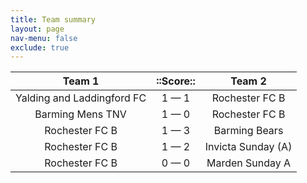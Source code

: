 ```yaml
---
title: Team summary
layout: page
nav-menu: false
exclude: true
---
```




|           Team 1           |  ::Score::  |       Team 2       |
|:--------------------------:|:-----------:|:------------------:|
| Yalding and Laddingford FC | 1 &mdash; 1 |   Rochester FC B   |
|      Barming Mens TNV      | 1 &mdash; 0 |   Rochester FC B   |
|       Rochester FC B       | 1 &mdash; 3 |   Barming Bears    |
|       Rochester FC B       | 1 &mdash; 2 | Invicta Sunday (A) |
|       Rochester FC B       | 0 &mdash; 0 |  Marden Sunday A   |

 <br /><br /><br />